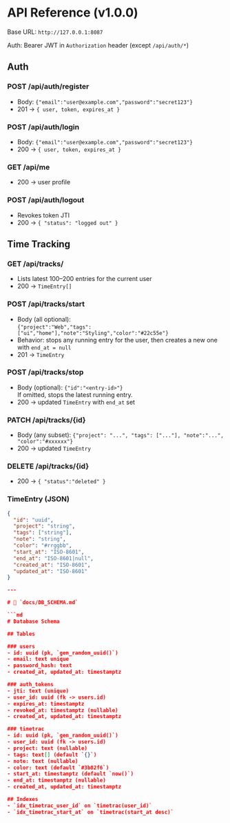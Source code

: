 # API Reference (v1.0.0)

Base URL: `http://127.0.0.1:8087`

Auth: Bearer JWT in `Authorization` header (except `/api/auth/*`)

## Auth

### POST /api/auth/register
- Body: `{"email":"user@example.com","password":"secret123"}`
- 201 → `{ user, token, expires_at }`

### POST /api/auth/login
- Body: `{"email":"user@example.com","password":"secret123"}`
- 200 → `{ user, token, expires_at }`

### GET /api/me
- 200 → user profile

### POST /api/auth/logout
- Revokes token JTI
- 200 → `{ "status": "logged out" }`

## Time Tracking

### GET /api/tracks/
- Lists latest 100–200 entries for the current user
- 200 → `TimeEntry[]`

### POST /api/tracks/start
- Body (all optional):  
  `{"project":"Web","tags":["ui","home"],"note":"Styling","color":"#22c55e"}`
- Behavior: stops any running entry for the user, then creates a new one with `end_at = null`
- 201 → `TimeEntry`

### POST /api/tracks/stop
- Body (optional): `{"id":"<entry-id>"}`  
  If omitted, stops the latest running entry.
- 200 → updated `TimeEntry` with `end_at` set

### PATCH /api/tracks/{id}
- Body (any subset): `{"project": "...", "tags": ["..."], "note":"...", "color":"#xxxxxx"}`
- 200 → updated `TimeEntry`

### DELETE /api/tracks/{id}
- 200 → `{ "status":"deleted" }`

### TimeEntry (JSON)
```json
{
  "id": "uuid",
  "project": "string",
  "tags": ["string"],
  "note": "string",
  "color": "#rrggbb",
  "start_at": "ISO-8601",
  "end_at": "ISO-8601|null",
  "created_at": "ISO-8601",
  "updated_at": "ISO-8601"
}

---

# 🧱 `docs/DB_SCHEMA.md`

```md
# Database Schema

## Tables

### users
- id: uuid (pk, `gen_random_uuid()`)
- email: text unique
- password_hash: text
- created_at, updated_at: timestamptz

### auth_tokens
- jti: text (unique)
- user_id: uuid (fk -> users.id)
- expires_at: timestamptz
- revoked_at: timestamptz (nullable)
- created_at, updated_at: timestamptz

### timetrac
- id: uuid (pk, `gen_random_uuid()`)
- user_id: uuid (fk -> users.id)
- project: text (nullable)
- tags: text[] (default `{}`)
- note: text (nullable)
- color: text (default `#3b82f6`)
- start_at: timestamptz (default `now()`)
- end_at: timestamptz (nullable)
- created_at, updated_at: timestamptz

## Indexes
- `idx_timetrac_user_id` on `timetrac(user_id)`
- `idx_timetrac_start_at` on `timetrac(start_at desc)`
